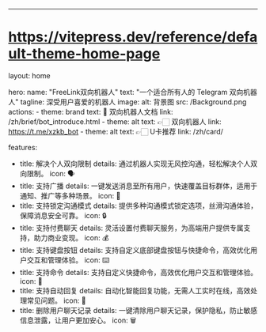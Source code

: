 ---
# https://vitepress.dev/reference/default-theme-home-page
layout: home

hero:
  name: "FreeLink双向机器人"
  text: "一个适合所有人的 Telegram 双向机器人"
  tagline: 深受用户喜爱的机器人
  image:
    alt: 背景图
    src: /Background.png
  actions:
    - theme: brand
      text: 📄 双向机器人文档
      link: /zh/brief/bot_introduce.html
    - theme: alt
      text: 👉🏻 双向机器人
      link: https://t.me/xzkb_bot
    - theme: alt
      text: 👉🏻 U卡推荐
      link: /zh/card/

features:
  - title: 解决个人双向限制
    details: 通过机器人实现无风控沟通，轻松解决个人双向限制。
    icon: 🗣️
  - title: 支持广播
    details: 一键发送消息至所有用户，快速覆盖目标群体，适用于通知、推广等多种场景。
    icon: 📢
  - title: 支持锁定沟通模式
    details: 提供多种沟通模式锁定选项，丝滑沟通体验，保障消息安全可靠。
    icon: 🔒
  - title: 支持付费聊天
    details: 灵活设置付费聊天服务，为高端用户提供专属支持，助力商业变现。
    icon: 💰
  - title: 支持键盘按钮
    details: 支持自定义底部键盘按钮与快捷命令，高效优化用户交互和管理体验。
    icon: ⌨️
  - title: 支持命令
    details: 支持自定义快捷命令，高效优化用户交互和管理体验。
    icon: 💾
  - title: 支持自动回复
    details: 自动化智能回复功能，无需人工实时在线，高效处理常见问题。
    icon: 🤖
  - title: 删除用户聊天记录
    details: 一键清除用户聊天记录，保护隐私，防止敏感信息泄露，让用户更加安心。
    icon: 🗑️
